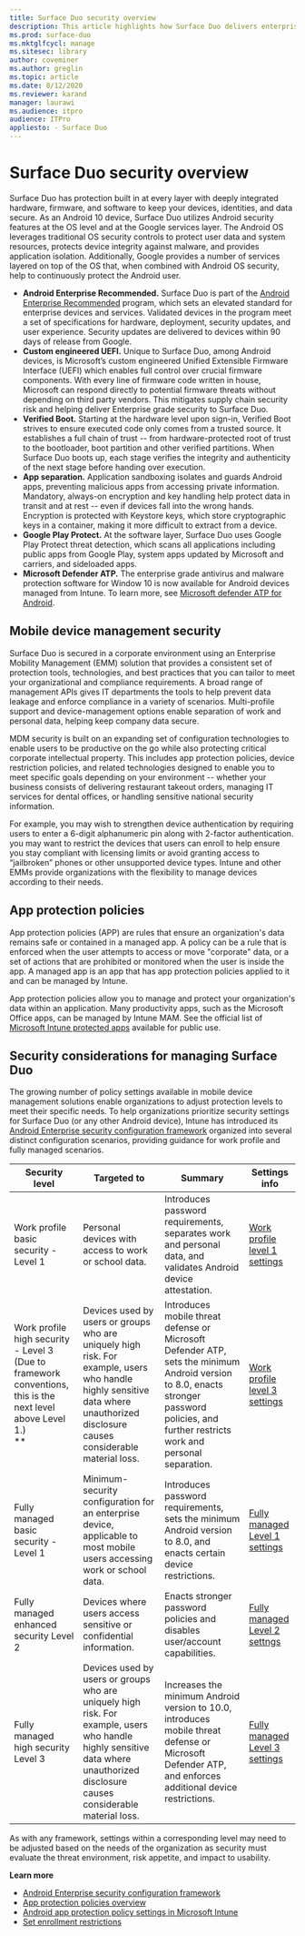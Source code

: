 ```yaml
---
title: Surface Duo security overview
description: This article highlights how Surface Duo delivers enterprise-grade security on a mobile device via the Android OS and Microsoft engineered UEFI.
ms.prod: surface-duo
ms.mktglfcycl: manage
ms.sitesec: library
author: coveminer
ms.author: greglin
ms.topic: article
ms.date: 8/12/2020
ms.reviewer: karand
manager: laurawi
ms.audience: itpro
audience: ITPro
appliesto: - Surface Duo
---
```


# Surface Duo security overview

Surface Duo has protection built in at every layer with deeply integrated hardware, firmware, and software to keep your devices, identities, and data secure. As an Android 10 device, Surface Duo utilizes Android security features at the OS level and at the Google services layer. The Android OS leverages traditional OS security controls to protect user data and system resources, protects device integrity against malware, and provides application isolation. Additionally, Google provides a number of services layered on top of the OS that, when combined with Android OS security, help to continuously protect the Android user.


- **Android Enterprise Recommended.** Surface Duo is part of the [Android Enterprise Recommended](https://www.android.com/enterprise/recommended/) program, which sets an elevated standard for enterprise devices and services. Validated devices in the program meet a set of specifications for hardware, deployment, security updates, and user experience. Security updates are delivered to devices within 90 days of release from Google.
- **Custom engineered UEFI.** Unique to Surface Duo, among Android devices, is Microsoft’s custom engineered Unified Extensible Firmware Interface (UEFI) which enables full control over crucial firmware components. With every line of firmware code written in house, Microsoft can respond directly to potential firmware threats without depending on third party vendors. This mitigates supply chain security risk and helping deliver Enterprise grade security to Surface Duo.
- **Verified Boot.** Starting at the hardware level upon sign-in, Verified Boot strives to ensure executed code only comes from a trusted source. It establishes a full chain of trust -- from hardware-protected root of trust to the bootloader, boot partition and other verified partitions. When Surface Duo boots up, each stage verifies the integrity and authenticity of the next stage before handing over execution.
- **App separation.** Application sandboxing isolates and guards Android apps, preventing malicious apps from accessing private information. Mandatory, always-on encryption and key handling help protect data in transit and at rest -- even if devices fall into the wrong hands. Encryption is protected with Keystore keys, which store cryptographic keys in a container, making it more difficult to extract from a device.
- **Google Play Protect.** At the software layer, Surface Duo uses Google Play Protect threat detection, which scans all applications including public apps from Google Play, system apps updated by Microsoft and carriers, and sideloaded apps.
- **Microsoft Defender ATP.** The enterprise grade antivirus and malware protection software for Window 10 is now available for Android devices managed from Intune. To learn more, see [Microsoft defender ATP for Android](https://docs.microsoft.com/windows/security/threat-protection/microsoft-defender-atp/microsoft-defender-atp-android). 


## Mobile device management security

Surface Duo is secured in a corporate environment using an Enterprise Mobility Management (EMM) solution that provides a consistent set of protection tools, technologies, and best practices that you can tailor to meet your organizational and compliance requirements. A broad range of management APIs gives IT departments the tools to help prevent data leakage and enforce compliance in a variety of scenarios. Multi-profile support and device-management options enable separation of work and personal data, helping keep company data secure.

MDM security is built on an expanding set of configuration technologies to enable users to be productive on the go while also protecting critical corporate intellectual property. This includes app protection policies, device restriction policies, and related technologies designed to enable you to meet specific goals depending on your environment --  whether your business consists of delivering restaurant takeout orders, managing IT services for dental offices, or handling sensitive national security information. 

For example, you may wish to strengthen device authentication by requiring users to enter a 6-digit alphanumeric pin along with 2-factor authentication.  you may want to restrict the devices that users can enroll to help ensure you stay compliant with licensing limits or avoid granting access to “jailbroken” phones or other unsupported device types.
Intune and other EMMs provide organizations with the flexibility to manage devices according to their needs.

## App protection policies

App protection policies (APP) are rules that ensure an organization's data remains safe or contained in a managed app. A policy can be a rule that is enforced when the user attempts to access or move "corporate" data, or a set of actions that are prohibited or monitored when the user is inside the app. A managed app is an app that has app protection policies applied to it and can be managed by Intune.

App protection policies allow you to manage and protect your organization's data within an application. Many productivity apps, such as the Microsoft Office apps, can be managed by Intune MAM. See the official list of [Microsoft Intune protected apps](https://docs.microsoft.com/mem/intune/apps/apps-supported-intune-apps) available for public use.

## Security considerations for managing Surface Duo

The growing number of policy settings available in mobile device management solutions enable organizations to adjust protection levels to meet their specific needs. To help organizations prioritize security settings for Surface Duo (or any other Android device), Intune has introduced its [Android Enterprise security configuration framework](https://docs.microsoft.com/mem/intune/enrollment/android-configuration-framework) organized into several distinct configuration scenarios, providing guidance for work profile and fully managed scenarios.
 

| Security level                                                                                                       | Targeted to                                                                                                                                                                      | Summary                                                                                                                                                                                     | Settings info                                                                                                                                                                                                                                     |
| -------------------------------------------------------------------------------------------------------------------- | -------------------------------------------------------------------------------------------------------------------------------------------------------------------------------- | ------------------------------------------------------------------------------------------------------------------------------------------------------------------------------------------- | ------------------------------------------------------------------------------------------------------------------------------------------------------------------------------------------------------------------------------------------------- |
| Work profile basic security - Level 1                                                                                | Personal devices with access to work or school data.                                                                                                                             | Introduces password requirements, separates work and personal data, and validates Android device attestation.                                                                               | [Work profile level 1 settings](https://microsoft.sharepoint.com/teams/EpsilonAdminGuide/Shared%20Documents/General/•%09https:/docs.microsoft.com/mem/intune/enrollment/android-work-profile-security-settings#work-profile-basic-security) |
| Work profile high security - Level 3<br>(Due to framework conventions, this is the next level above Level 1.)<br> ** | Devices used by users or groups who are uniquely high risk. For example, users who handle highly sensitive data where unauthorized disclosure causes considerable material loss. | Introduces mobile threat defense or Microsoft Defender ATP, sets the minimum Android version to 8.0, enacts stronger password policies, and further restricts work and personal separation. | [Work profile level 3 settings](https://docs.microsoft.com/mem/intune/enrollment/android-work-profile-security-settings#work-profile-high-security)                                                                                         |
| Fully managed basic security -Level 1                                                                                | Minimum-security configuration for an enterprise device, applicable to most mobile users accessing work or school data.                                                          | Introduces password requirements, sets the minimum Android version to 8.0, and enacts certain device restrictions.                                                                          | [Fully managed Level 1 settings](https://docs.microsoft.com/mem/intune/enrollment/android-fully-managed-security-settings#fully-managed-basic-security)                                                                                     |
| Fully managed enhanced security Level 2                                                                              | Devices where users access sensitive or confidential information.                                                                                                                | Enacts stronger password policies and disables user/account capabilities.                                                                                                                   | [Fully managed Level 2 settngs](https://docs.microsoft.com/mem/intune/enrollment/android-fully-managed-security-settings#fully-managed-enhanced-security)                                                                                   |
| Fully managed high security Level 3                                                                                  | Devices used by users or groups who are uniquely high risk. For example, users who handle highly sensitive data where unauthorized disclosure causes considerable material loss. | Increases the minimum Android version to 10.0, introduces mobile threat defense or Microsoft Defender ATP, and enforces additional device restrictions.                                     | [Fully managed Level 3 settings](https://docs.microsoft.com/mem/intune/enrollment/android-fully-managed-security-settings#fully-managed-high-security)                                                                                      |

 
As with any framework, settings within a corresponding level may need to be adjusted based on the needs of the organization as security must evaluate the threat environment, risk appetite, and impact to usability.
 
 
**Learn more**

- [Android Enterprise security configuration framework](https://docs.microsoft.com/mem/intune/enrollment/android-configuration-framework)
- [App protection policies overview](https://docs.microsoft.com/mem/intune/apps/app-protection-policy)
- [Android app protection policy settings in Microsoft Intune](https://docs.microsoft.com/mem/intune/apps/app-protection-policy-settings-android)
- [Set enrollment restrictions](https://docs.microsoft.com/mem/intune/enrollment/enrollment-restrictions-set)

 

